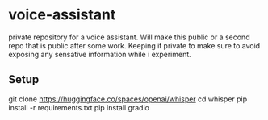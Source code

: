 # voice-assistant
private repository for a voice assistant.  Will make this public or a second repo that is public after some work.  Keeping it private to make sure to avoid exposing any sensative information while i experiment. 

## Setup
git clone https://huggingface.co/spaces/openai/whisper
cd whisper
pip install -r requirements.txt
pip install gradio